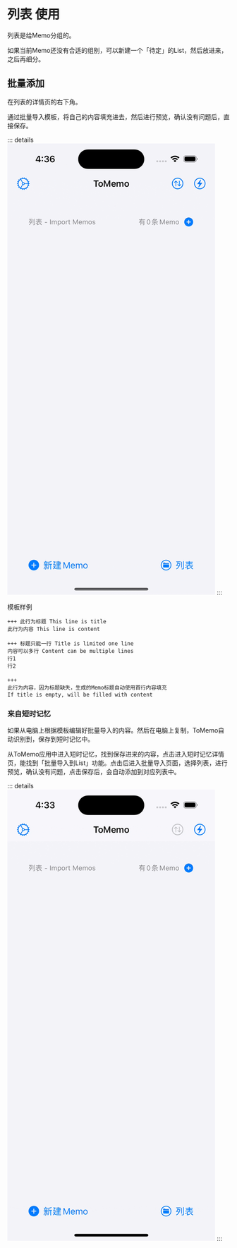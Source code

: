 # 列表 使用

列表是给Memo分组的。

如果当前Memo还没有合适的组别，可以新建一个「待定」的List，然后放进来，之后再细分。

## 批量添加

在列表的详情页的右下角。

通过批量导入模板，将自己的内容填充进去，然后进行预览，确认没有问题后，直接保存。

::: details 
![import-memo-in-list-demo.gif](/images/list/import-memo-in-list-demo.gif)
:::

模板样例
```
+++ 此行为标题 This line is title
此行为内容 This line is content

+++ 标题只能一行 Title is limited one line
内容可以多行 Content can be multiple lines
行1
行2

+++
此行为内容，因为标题缺失，生成的Memo标题自动使用首行内容填充
If title is empty, will be filled with content
```

### 来自短时记忆

如果从电脑上根据模板编辑好批量导入的内容。然后在电脑上复制，ToMemo自动识别到，保存到短时记忆中。

从ToMemo应用中进入短时记忆，找到保存进来的内容，点击进入短时记忆详情页，能找到「批量导入到List」功能。点击后进入批量导入页面，选择列表，进行预览，确认没有问题，点击保存后，会自动添加到对应列表中。

::: details
![import-memo-from-memory-demo.gif](/images/list/import-memo-from-memory-demo.gif)
:::